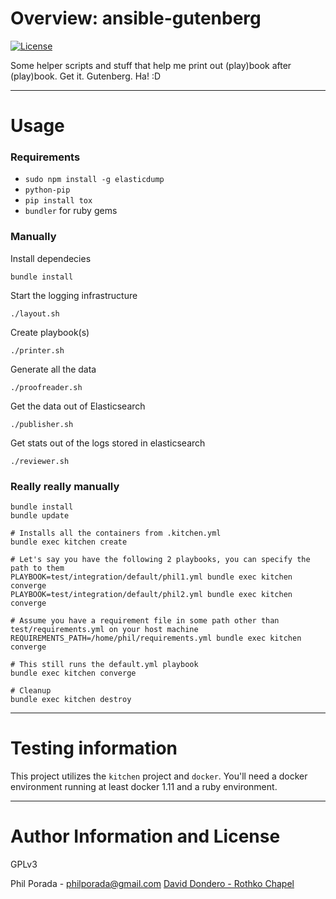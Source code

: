# Overview: ansible-gutenberg
[![License](https://img.shields.io/badge/license-GPLv3-brightgreen.svg)](LICENSE)

Some helper scripts and stuff that help me print out (play)book after (play)book. Get it. Gutenberg. Ha! :D

- - - -

# Usage

### Requirements

* `sudo npm install -g elasticdump`
* `python-pip`
* `pip install tox`
* `bundler` for ruby gems

### Manually
Install dependecies

    bundle install

Start the logging infrastructure

    ./layout.sh

Create playbook(s)

    ./printer.sh

Generate all the data

    ./proofreader.sh

Get the data out of Elasticsearch

    ./publisher.sh

Get stats out of the logs stored in elasticsearch

    ./reviewer.sh

### Really really manually

    bundle install
    bundle update

    # Installs all the containers from .kitchen.yml
    bundle exec kitchen create

    # Let's say you have the following 2 playbooks, you can specify the path to them
    PLAYBOOK=test/integration/default/phil1.yml bundle exec kitchen converge
    PLAYBOOK=test/integration/default/phil2.yml bundle exec kitchen converge

    # Assume you have a requirement file in some path other than test/requirements.yml on your host machine
    REQUIREMENTS_PATH=/home/phil/requirements.yml bundle exec kitchen converge

    # This still runs the default.yml playbook
    bundle exec kitchen converge

    # Cleanup
    bundle exec kitchen destroy

- - - -

# Testing information

This project utilizes the `kitchen` project and `docker`. You'll need a docker environment running at least docker 1.11 and a ruby environment.

- - - -

# Author Information and License

GPLv3

Phil Porada - philporada@gmail.com
[David Dondero - Rothko Chapel](https://www.youtube.com/watch?v=SMLlp_7yNNc)
